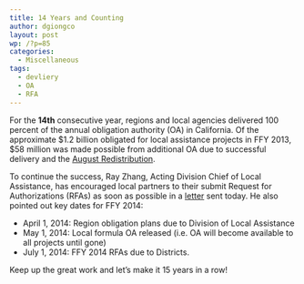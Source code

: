 ```yaml
---
title: 14 Years and Counting
author: dgiongco
layout: post
wp: /?p=85
categories:
  - Miscellaneous
tags:
  - devliery
  - OA
  - RFA
---
```

For the **14th** consecutive year, regions and local agencies delivered 100 percent of the annual obligation authority (OA) in California. Of the approximate $1.2 billion obligated for local assistance projects in FFY 2013, $58 million was made possible from additional OA due to successful delivery and the [August Redistribution][1].

To continue the success, Ray Zhang, Acting Division Chief of Local Assistance, has encouraged local partners to their submit Request for Authorizations (RFAs) as soon as possible in a [letter][2] sent today. He also pointed out key dates for FFY 2014:

*   April 1, 2014: Region obligation plans due to Division of Local Assistance
*   May 1, 2014: Local formula OA released (i.e. OA will become available to all projects until gone)
*   July 1, 2014: FFY 2014 RFAs due to Districts.

Keep up the great work and let&#8217;s make it 15 years in a row!

 [1]: http://www.fhwa.dot.gov/legsregs/directives/notices/n4520224.pdf
 [2]: http://localhost:8888/wp-content/uploads/2013/10/FFY-2013-Congratulatory-Letter-2013-17-10-Final.pdf